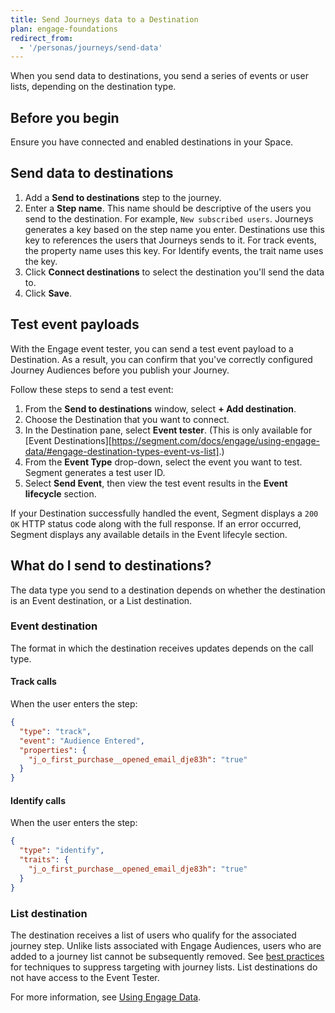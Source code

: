 ```yaml
---
title: Send Journeys data to a Destination
plan: engage-foundations
redirect_from:
  - '/personas/journeys/send-data'
---
```


When you send data to destinations, you send a series of events or user lists, depending on the destination type.

## Before you begin

Ensure you have connected and enabled destinations in your Space.

## Send data to destinations

1. Add a **Send to destinations** step to the journey.
2. Enter a **Step name**. This name should be descriptive of the users you send to the destination. For example, `New subscribed users`. Journeys generates a key based on the step name you enter. Destinations use this key to references the users that Journeys sends to it. For track events, the property name uses this key. For Identify events, the trait name uses the key.
3. Click **Connect destinations** to select the destination you'll send the data to.
4. Click **Save**.

## Test event payloads

With the Engage event tester, you can send a test event payload to a Destination. As a result, you can confirm that you've correctly configured Journey Audiences before you publish your Journey.

Follow these steps to send a test event:

1. From the **Send to destinations** window, select **+ Add destination**.
2. Choose the Destination that you want to connect.
3. In the Destination pane, select **Event tester**. (This is only available for [Event Destinations][https://segment.com/docs/engage/using-engage-data/#engage-destination-types-event-vs-list].)
4. From the **Event Type** drop-down, select the event you want to test. Segment generates a test user ID.
5. Select **Send Event**, then view the test event results in the **Event lifecycle** section.

If your Destination successfully handled the event, Segment displays a `200 OK` HTTP status code along with the full response. If an error occurred, Segment displays any available details in the Event lifecyle section.

## What do I send to destinations?

The data type you send to a destination depends on whether the destination is an Event destination, or a List destination.

### Event destination

The format in which the destination receives updates depends on the call type.

#### Track calls

When the user enters the step:

```json
{
  "type": "track",
  "event": "Audience Entered",
  "properties": {
    "j_o_first_purchase__opened_email_dje83h": "true"
  }
}
```

#### Identify calls

When the user enters the step:

```json
{
  "type": "identify",
  "traits": {
    "j_o_first_purchase__opened_email_dje83h": "true"
  }
}
```

### List destination

The destination receives a list of users who qualify for the associated journey step. Unlike lists associated with Engage Audiences, users who are added to a journey list cannot be subsequently removed. See [best practices](/docs/engage/journeys/faq-best-practices#suppress-targeting-with-journey-lists) for techniques to suppress targeting with journey lists. List destinations do not have access to the Event Tester.

For more information, see [Using Engage Data](/docs/engage/using-engage-data/).
